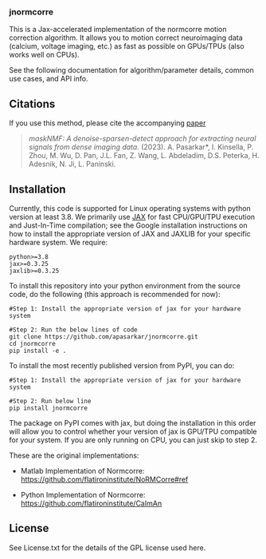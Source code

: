 ### jnormcorre
This is a Jax-accelerated implementation of the normcorre motion correction algorithm.
It allows you to motion correct neuroimaging data (calcium, voltage imaging, etc.) 
as fast as possible on GPUs/TPUs (also works well on CPUs).

See the following documentation for algorithm/parameter details, common use cases, and API info.  

## Citations

If you use this method, please cite the accompanying [paper](https://www.biorxiv.org/content/10.1101/2023.09.14.557777v1)

> _maskNMF: A denoise-sparsen-detect approach for extracting neural signals from dense imaging data_. (2023). A. Pasarkar\*, I. Kinsella, P. Zhou, M. Wu, D. Pan, J.L. Fan, Z. Wang, L. Abdeladim, D.S. Peterka, H. Adesnik, N. Ji, L. Paninski.


## Installation
Currently, this code is supported for Linux operating systems with python version at least 3.8. We primarily use [JAX](https://github.com/google/jax) for fast CPU/GPU/TPU execution and Just-In-Time compilation; see the Google installation instructions on how to install the appropriate version of JAX and JAXLIB for your specific hardware system. We require: 

```
python>=3.8
jax>=0.3.25
jaxlib>=0.3.25
```

To install this repository into your python environment from the source code, do the following (this approach is recommended for now): 
```
#Step 1: Install the appropriate version of jax for your hardware system 

#Step 2: Run the below lines of code
git clone https://github.com/apasarkar/jnormcorre.git
cd jnormcorre
pip install -e .
```

To install the most recently published version from PyPI, you can do: 

```
#Step 1: Install the appropriate version of jax for your hardware system 

#Step 2: Run below line
pip install jnormcorre
```

The package on PyPI comes with jax, but doing the installation in this order will allow you to control whether your version of jax is GPU/TPU compatible for your system. If you are only running on CPU, you can just skip to step 2. 


These are the original implementations:  
- Matlab Implementation of Normcorre: https://github.com/flatironinstitute/NoRMCorre#ref

- Python Implementation of Normcorre: https://github.com/flatironinstitute/CaImAn

## License
See License.txt for the details of the GPL license used here. 